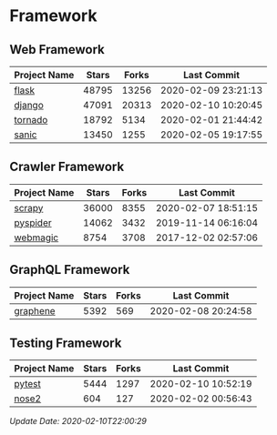 # Framework

## Web Framework

| Project Name | Stars | Forks | Last Commit |
| ------------ | ----- | ----- | ----------- |
| [flask](https://github.com/pallets/flask) | 48795 | 13256 | 2020-02-09 23:21:13 |
| [django](https://github.com/django/django) | 47091 | 20313 | 2020-02-10 10:20:45 |
| [tornado](https://github.com/tornadoweb/tornado) | 18792 | 5134 | 2020-02-01 21:44:42 |
| [sanic](https://github.com/huge-success/sanic) | 13450 | 1255 | 2020-02-05 19:17:55 |

## Crawler Framework

| Project Name | Stars | Forks | Last Commit |
| ------------ | ----- | ----- | ----------- |
| [scrapy](https://github.com/scrapy/scrapy) | 36000 | 8355 | 2020-02-07 18:51:15 |
| [pyspider](https://github.com/binux/pyspider) | 14062 | 3432 | 2019-11-14 06:16:04 |
| [webmagic](https://github.com/code4craft/webmagic) | 8754 | 3708 | 2017-12-02 02:57:06 |

## GraphQL Framework

| Project Name | Stars | Forks | Last Commit |
| ------------ | ----- | ----- | ----------- |
| [graphene](https://github.com/graphql-python/graphene) | 5392 | 569 | 2020-02-08 20:24:58 |

## Testing Framework

| Project Name | Stars | Forks | Last Commit |
| ------------ | ----- | ----- | ----------- |
| [pytest](https://github.com/pytest-dev/pytest) | 5444 | 1297 | 2020-02-10 10:52:19 |
| [nose2](https://github.com/nose-devs/nose2) | 604 | 127 | 2020-02-02 00:56:43 |

*Update Date: 2020-02-10T22:00:29*
